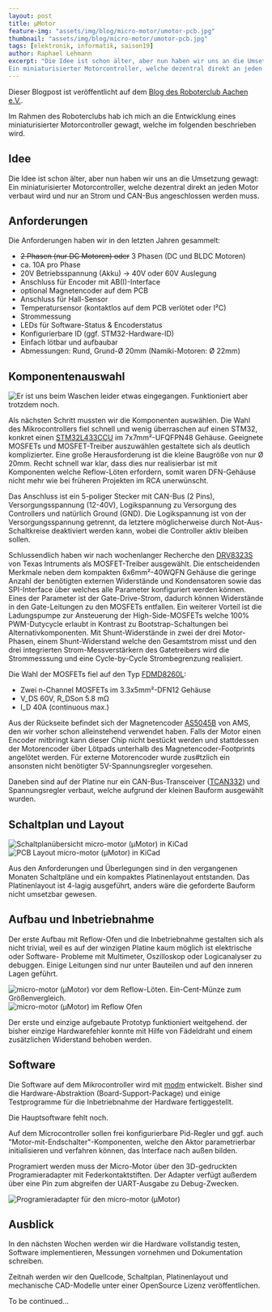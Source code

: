 ```yaml
---
layout: post
title: µMotor
feature-img: "assets/img/blog/micro-motor/umotor-pcb.jpg"
thumbnail: "assets/img/blog/micro-motor/umotor-pcb.jpg"
tags: [elektronik, informatik, saison19]
author: Raphael Lehmann
excerpt: "Die Idee ist schon älter, aber nun haben wir uns an die Umsetzung gewagt:  \
Ein miniaturisierter Motorcontroller, welche dezentral direkt an jeden Motor verbaut wird..."
---
```


Dieser Blogpost ist veröffentlicht auf dem [Blog des Roboterclub Aachen e.V.](http://www.roboterclub.rwth-aachen.de/blog/2018/micro-motor-debugging-inbetriebnahme.html).

Im Rahmen des Roboterclubs hab ich mich an die Entwicklung eines miniaturisierter Motorcontroller gewagt, welche im folgenden beschrieben wird.

## Idee

Die Idee ist schon älter, aber nun haben wir uns an die Umsetzung gewagt:  
Ein miniaturisierter Motorcontroller, welche dezentral direkt an jeden Motor verbaut wird
und nur an Strom und CAN-Bus angeschlossen werden muss.

## Anforderungen

Die Anforderungen haben wir in den letzten Jahren gesammelt:
* ~~2 Phasen (nur DC Motoren) oder~~ 3 Phasen (DC und BLDC Motoren)
* ca. 10A pro Phase
* 20V Betriebsspannung (Akku) -> 40V oder 60V Auslegung
* Anschluss für Encoder mit AB(I)-Interface
* optional Magnetencoder auf dem PCB
* Anschluss für Hall-Sensor
* Temperatursensor (kontaktlos auf dem PCB verlötet oder I²C)
* Strommessung
* LEDs für Software-Status & Encoderstatus
* Konfigurierbare ID (ggf. STM32-Hardware-ID)
* Einfach lötbar und aufbaubar
* Abmessungen: Rund, Grund-Ø 20mm (Namiki-Motoren: Ø 22mm)

## Komponentenauswahl

![Er ist uns beim Waschen leider etwas eingegangen. Funktioniert aber trotzdem noch.](/assets/img/blog/micro-motor/umotor-pcb.jpg)

Als nächsten Schritt mussten wir die Komponenten auswählen.
Die Wahl des Mikrocontrollers fiel schnell und wenig überraschen auf einen STM32, konkret einen [STM32L433CCU](http://www.st.com/en/microcontrollers/stm32l433cc.html) im 7x7mm²-UFQFPN48 Gehäuse.
Geeignete MOSFETs und MOSFET-Treiber auszuwählen gestaltete sich als deutlich komplizierter.
Eine große Herausforderung ist die kleine Baugröße von nur Ø 20mm.
Recht schnell war klar, dass dies nur realisierbar ist mit Komponenten welche Reflow-Löten erfordern,
somit waren DFN-Gehäuse nicht mehr wie bei früheren Projekten im RCA unerwünscht.

Das Anschluss ist ein 5-poliger Stecker mit CAN-Bus (2 Pins), Versorgungsspannung (12-40V), Logikspannung zu Versorgung des Controllers und natürlich Ground (GND).
Die Logikspannung ist von der Versorgungsspannung getrennt, da letztere möglicherweise durch Not-Aus-Schaltkreise deaktiviert werden kann, wobei die Controller aktiv bleiben sollen.

Schlussendlich haben wir nach wochenlanger Recherche den [DRV8323S](http://www.ti.com/product/drv8323) von Texas Intruments als MOSFET-Treiber ausgewählt.
Die entscheidenden Merkmale neben dem kompakten 6x6mm²-40WQFN Gehäuse die geringe Anzahl der benötigten externen Widerstände und Kondensatoren sowie das SPI-Interface über welches alle Parameter konfiguriert werden können.
Eines der Parameter ist der Gate-Drive-Strom, dadurch können Widerstände in den Gate-Leitungen zu den MOSFETs entfallen.
Ein weiterer Vorteil ist die Ladungspumpe zur Ansteuerung der High-Side-MOSFETs welche 100% PWM-Dutycycle erlaubt in Kontrast zu Bootstrap-Schaltungen bei Alternativkomponenten.
Mit Shunt-Widerstände in zwei der drei Motor-Phasen, einem Shunt-Widerstand welche den Gesamtstrom misst und den drei integrierten Strom-Messverstärkern des Gatetreibers wird die Strommesssung und eine Cycle-by-Cycle Strombegrenzung realisiert.

Die Wahl der MOSFETs fiel auf den Typ [FDMD8260L](http://www.onsemi.com/PowerSolutions/product.do?id=FDMD8260L):
* Zwei n-Channel MOSFETs im 3.3x5mm²-DFN12 Gehäuse
* V_DS 60V, R_DSon 5.8 mΩ
* I_D 40A (continuous max.)

Aus der Rückseite befindet sich der Magnetencoder [AS5045B](https://ams.com/AS5045) von AMS,
den wir vorher schon alleinstehend verwendet haben.
Falls der Motor einen Encoder mitbringt kann dieser Chip nicht bestückt werden und stattdessen der Motorencoder über Lötpads unterhalb des Magnetencoder-Footprints angelötet werden.
Für externe Motorencoder wurde zus#tzlich ein ansonsten nicht benötigter 5V-Spannungsregler vorgesehen.

Daneben sind auf der Platine nur ein CAN-Bus-Transceiver ([TCAN332](http://www.ti.com/product/tcan332)) und Spannungsregler verbaut,
welche aufgrund der kleinen Bauform ausgewählt wurden.

## Schaltplan und Layout

![Schaltplanübersicht micro-motor (µMotor) in KiCad](/assets/img/blog/micro-motor/schematic-overview-screenshot.jpg)
![PCB Layout micro-motor (µMotor) in KiCad](/assets/img/blog/micro-motor/pcb-layout-screenshot.jpg)

Aus den Anforderungen und Überlegungen sind in den vergangenen Monaten Schaltpläne und ein kompaktes Platinenlayout entstanden.
Das Platinenlayout ist 4-lagig ausgeführt, anders wäre die geforderte Bauform nicht umsetzbar gewesen.

## Aufbau und Inbetriebnahme

Der erste Aufbau mit Reflow-Ofen und die Inbetriebnahme gestalten sich als nicht trivial,
weil es auf der winzigen Platine kaum möglich ist elektrische oder Software- Probleme mit Multimeter, Oszilloskop oder Logicanalyser zu debuggen.
Einige Leitungen sind nur unter Bauteilen und auf den inneren Lagen geführt.

![micro-motor (µMotor) vor dem Reflow-Löten. Ein-Cent-Münze zum Größenvergleich.](/assets/img/blog/micro-motor/pcb-assembled-before-reflow-onecent.jpg)
![micro-motor (µMotor) im Reflow Ofen](/assets/img/blog/micro-motor/reflow-ofen.jpg)

Der erste und einzige aufgebaute Prototyp funktioniert weitgehend.
der bisher einzige Hardwarefehler konnte mit Hilfe von Fädeldraht und einem zusätzlichen Widerstand behoben werden.

## Software

Die Software auf dem Mikrocontroller wird mit [modm](http://modm.io/) entwickelt.
Bisher sind die Hardware-Abstraktion (Board-Support-Package) und einige Testprogramme für die Inbetriebnahme der Hardware fertiggestellt.

Die Hauptsoftware fehlt noch.

Auf dem Microcontroller sollen frei konfigurierbare Pid-Regler und ggf. auch "Motor-mit-Endschalter"-Komponenten,
welche den Aktor parametrierbar initialisieren und verfahren können, das Interface nach außen bilden.


Programiert werden muss der Micro-Motor über den 3D-gedruckten Programieradapter mit Federkontaktstiften.
Der Adapter verfügt außerdem über eine Pin zum abgreifen der UART-Ausgabe zu Debug-Zwecken.

![Programieradapter für den micro-motor (µMotor)](/assets/img/blog/micro-motor/swd-adapter.jpg)

## Ausblick

In den nächsten Wochen werden wir die Hardware vollstandig testen, Software implementieren, Messungen vornehmen und Dokumentation schreiben.

Zeitnah werden wir den Quellcode, Schaltplan, Platinenlayout und mechanische CAD-Modelle unter einer OpenSource Lizenz veröffentlichen.

To be continued...

